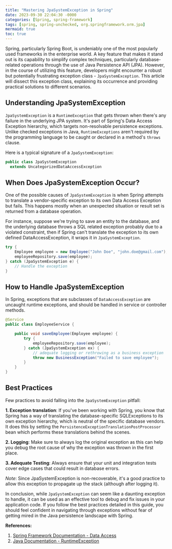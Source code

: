 ```yaml
---
title: "Mastering JpaSystemException in Spring"
date: 2023-09-30 22:04:30 -0000
categories: [Spring, spring-framework]
tags: [spring, spring-unchecked, org.springframework.orm.jpa]
mermaid: true
toc: true
---
```



Spring, particularly Spring Boot, is undeniably one of the most popularly used frameworks in the enterprise world. A key feature that makes it stand out is its capability to simplify complex techniques, particularly database-related operations through the use of Java Persistence API (JPA). However, in the course of utilizing this feature, developers might encounter a robust but potentially frustrating exception class - `JpaSystemException`. This article will dissect this exception class, explaining its occurrence and providing practical solutions to different scenarios.

## Understanding JpaSystemException

`JpaSystemException` is a `RuntimeException` that gets thrown when there's any failure in the underlying JPA system. It's part of Spring's Data Access Exception hierarchy, which targets non-resolvable persistence exceptions. Unlike checked exceptions in Java, `RuntimeExceptions` aren't required by the programming language to be caught or declared in a method's `throws` clause.

Here is a typical signature of a `JpaSystemException`:

```java
public class JpaSystemException 
  extends UncategorizedDataAccessException
```

## When Does JpaSystemException Occur?

One of the possible causes of `JpaSystemException` is when Spring attempts to translate a vendor-specific exception to its own Data Access Exception but fails. This happens mostly when an unexpected situation or result set is returned from a database operation. 

For instance, suppose we're trying to save an entity to the database, and the underlying database throws a SQL related exception probably due to a violated constraint, then if Spring can't translate the exception to its own defined DataAccessException, it wraps it in `JpaSystemException`.

```java
try {
    Employee employee = new Employee("John Doe", "john.doe@gmail.com");
    employeeRepository.save(employee);
} catch (JpaSystemException e) {
    // Handle the exception
}
```

## How to Handle JpaSystemException

In Spring, exceptions that are subclasses of `DataAccessException` are uncaught runtime exceptions, and should be handled in service or controller methods. 

```java
@Service
public class EmployeeService {

    public void saveEmployee(Employee employee) {
        try {
            employeeRepository.save(employee);
        } catch (JpaSystemException ex) {
            // adequate logging or rethrowing as a business exception
            throw new BusinessException("Failed to save employee");
        }
    }
}
```

## Best Practices

Few practices to avoid falling into the `JpaSystemException` pitfall:

**1. Exception translation**: If you've been working with Spring, you know that Spring has a way of translating the database-specific SQLExceptions to its own exception hierarchy, which is neutral of the specific database vendors. It does this by setting the `PersistenceExceptionTranslationPostProcessor` bean which performs these translations behind the scenes.

**2. Logging**: Make sure to always log the original exception as this can help you debug the root cause of why the exception was thrown in the first place.

**3. Adequate Testing**: Always ensure that your unit and integration tests cover edge cases that could result in database errors.

_Note_: Since JpaSystemException is non-recoverable, it's a good practice to allow this exception to propagate up the stack (although after logging it). 

In conclusion, while `JpaSystemException` can seem like a daunting exception to handle, it can be used as an effective tool to debug and fix issues in your application code. If you follow the best practices detailed in this guide, you should feel confident in navigating through exceptions without fear of getting mired in the Java persistence landscape with Spring.

**References:**
1. [Spring Framework Documentation - Data Access](https://docs.spring.io/spring-framework/docs/current/reference/html/data-access.html)
2. [Java Documentation - RuntimeException](https://docs.oracle.com/javase/7/docs/api/java/lang/RuntimeException.html)
